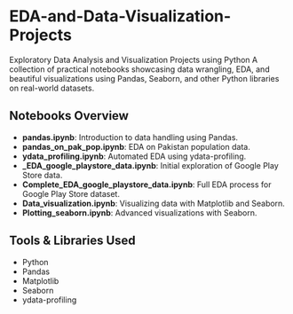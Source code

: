 # EDA-and-Data-Visualization-Projects
Exploratory Data Analysis and Visualization Projects using Python A collection of practical notebooks showcasing data wrangling, EDA, and beautiful visualizations using Pandas, Seaborn, and other Python libraries on real-world datasets.


## Notebooks Overview

- **pandas.ipynb**: Introduction to data handling using Pandas.
- **pandas_on_pak_pop.ipynb**: EDA on Pakistan population data.
- **ydata_profiling.ipynb**: Automated EDA using ydata-profiling.
- **_EDA_google_playstore_data.ipynb**: Initial exploration of Google Play Store data.
- **Complete_EDA_google_playstore_data.ipynb**: Full EDA process for Google Play Store dataset.
- **Data_visualization.ipynb**: Visualizing data with Matplotlib and Seaborn.
- **Plotting_seaborn.ipynb**: Advanced visualizations with Seaborn.

## Tools & Libraries Used

- Python
- Pandas
- Matplotlib
- Seaborn
- ydata-profiling


